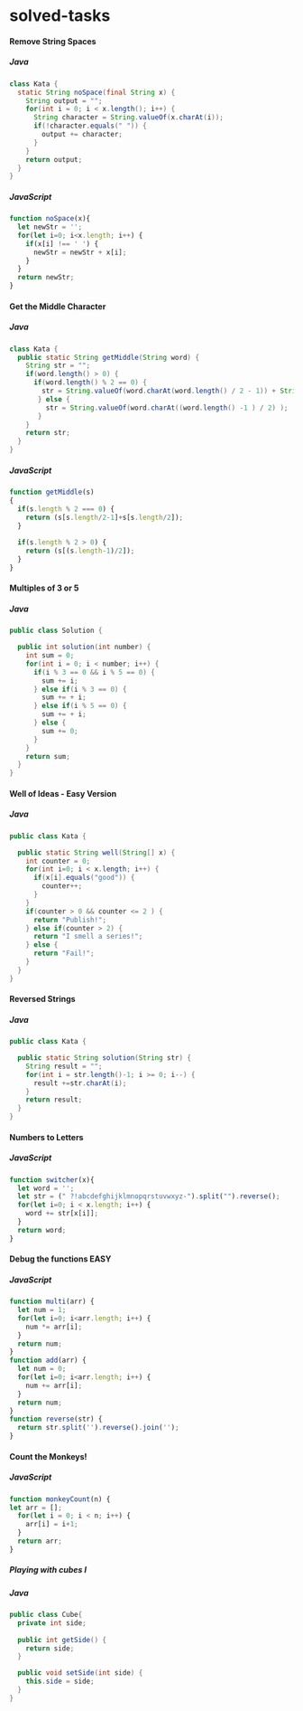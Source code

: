 # solved-tasks

#### Remove String Spaces

##### Java
```java
class Kata {
  static String noSpace(final String x) {
    String output = "";
    for(int i = 0; i < x.length(); i++) {
      String character = String.valueOf(x.charAt(i));
      if(!character.equals(" ")) {
        output += character;
      }
    }
    return output;
  }
}
```

##### JavaScript
```javascript
function noSpace(x){  
  let newStr = '';
  for(let i=0; i<x.length; i++) {
    if(x[i] !== ' ') {
      newStr = newStr + x[i];
    }
  }
  return newStr;
}
```
#### Get the Middle Character

##### Java
```java
class Kata {
  public static String getMiddle(String word) {
    String str = "";
    if(word.length() > 0) {
      if(word.length() % 2 == 0) {
        str = String.valueOf(word.charAt(word.length() / 2 - 1)) + String.valueOf(word.charAt(word.length() / 2));
       } else {
         str = String.valueOf(word.charAt((word.length() -1 ) / 2) );
       }
    }
    return str;
  }
}
```
##### JavaScript
```javascript
function getMiddle(s)
{
  if(s.length % 2 === 0) {
    return (s[s.length/2-1]+s[s.length/2]);
  }
  
  if(s.length % 2 > 0) {
    return (s[(s.length-1)/2]);
  }  
}
```
#### Multiples of 3 or 5

##### Java
```java
public class Solution {

  public int solution(int number) {
    int sum = 0;    
    for(int i = 0; i < number; i++) {         
      if(i % 3 == 0 && i % 5 == 0) {
        sum += i;   
      } else if(i % 3 == 0) {
        sum += + i;
      } else if(i % 5 == 0) {
        sum += + i;
      } else {
        sum += 0;
      }        
    }           
    return sum;
  }
}
```

#### Well of Ideas - Easy Version

##### Java
```java
public class Kata {

  public static String well(String[] x) {
    int counter = 0;
    for(int i=0; i < x.length; i++) {
      if(x[i].equals("good")) {
        counter++;
      }
    }
    if(counter > 0 && counter <= 2 ) {
      return "Publish!";
    } else if(counter > 2) {
      return "I smell a series!";
    } else {
      return "Fail!";
    }
  }
}
```
#### Reversed Strings

##### Java
```java
public class Kata {

  public static String solution(String str) {
    String result = "";
    for(int i = str.length()-1; i >= 0; i--) {
      result +=str.charAt(i);
    }
    return result;
  }
}
```

#### Numbers to Letters

##### JavaScript
```javascript
function switcher(x){
  let word = '';
  let str = (" ?!abcdefghijklmnopqrstuvwxyz-").split("").reverse();
  for(let i=0; i < x.length; i++) {
    word += str[x[i]];
  }
  return word;
}
```

#### Debug the functions EASY

##### JavaScript
```javascript
function multi(arr) {
  let num = 1;
  for(let i=0; i<arr.length; i++) {
    num *= arr[i];
  }
  return num;
}
function add(arr) {
  let num = 0;
  for(let i=0; i<arr.length; i++) {
    num += arr[i];
  }
  return num;
}
function reverse(str) {
  return str.split('').reverse().join('');
}
```

#### Count the Monkeys!

##### JavaScript
```javascript
function monkeyCount(n) {
let arr = [];
  for(let i = 0; i < n; i++) {
    arr[i] = i+1;
  }
  return arr;
}
```

##### Playing with cubes I

##### Java
```java
public class Cube{
  private int side;
  
  public int getSide() {
    return side;
  }

  public void setSide(int side) {
    this.side = side;
  }  
}
```